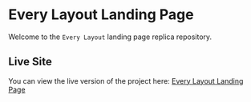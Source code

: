 # Every Layout Landing Page

Welcome to the `Every Layout` landing page replica repository.

## Live Site

You can view the live version of the project here: 
[Every Layout Landing Page](https://every-layout-landing-page.vercel.app/)